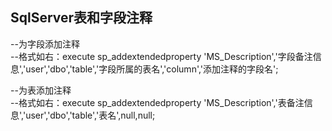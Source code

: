 ## SqlServer表和字段注释

--为字段添加注释<br>
--格式如右：execute sp_addextendedproperty 'MS_Description','字段备注信息','user','dbo','table','字段所属的表名','column','添加注释的字段名'; <br>   

--为表添加注释<br>
--格式如右：execute sp_addextendedproperty 'MS_Description','表备注信息','user','dbo','table','表名',null,null; <br>   

